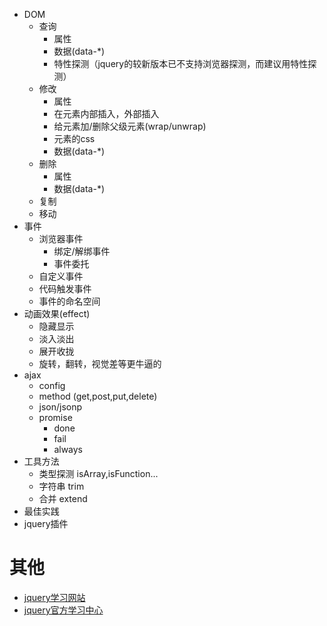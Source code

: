 * DOM
    * 查询
        * 属性
        * 数据(data-*)
        * 特性探测（jquery的较新版本已不支持浏览器探测，而建议用特性探测）
    * 修改
        * 属性
        * 在元素内部插入，外部插入
        * 给元素加/删除父级元素(wrap/unwrap)
        * 元素的css
        * 数据(data-*)
    * 删除  
        * 属性
        * 数据(data-*)  
    * 复制
    * 移动
* 事件
    * 浏览器事件
        * 绑定/解绑事件
        * 事件委托
    * 自定义事件
    * 代码触发事件
    * 事件的命名空间
* 动画效果(effect)
    * 隐藏显示
    * 淡入淡出
    * 展开收拢
    * 旋转，翻转，视觉差等更牛逼的 
* ajax
    * config
    * method (get,post,put,delete)
    * json/jsonp
    * promise
        * done
        * fail
        * always
* 工具方法
    * 类型探测 isArray,isFunction...
    * 字符串 trim
    * 合并 extend
* 最佳实践
* jquery插件

# 其他
* [jquery学习网站](http://www.learningjquery.com/)
* [jquery官方学习中心](http://learn.jquery.com/)